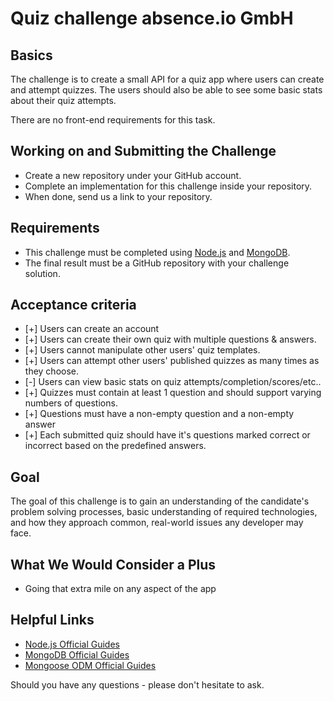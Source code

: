 # Quiz challenge absence.io GmbH

## Basics
The challenge is to create a small API for a quiz app where users can create and attempt quizzes. The users should also be able to see some basic stats about their quiz attempts.

There are no front-end requirements for this task.


## Working on and Submitting the Challenge
  - Create a new repository under your GitHub account.
  - Complete an implementation for this challenge inside your repository.
  - When done, send us a link to your repository.


## Requirements
  - This challenge must be completed using [Node.js](https://nodejs.org) and [MongoDB](https://www.mongodb.com/).
  - The final result must be a GitHub repository with your challenge solution.


## Acceptance criteria
  - [+] Users can create an account
  - [+] Users can create their own quiz with multiple questions & answers.
  - [+] Users cannot manipulate other users' quiz templates.
  - [+] Users can attempt other users' published quizzes as many times as they choose.
  - [-] Users can view basic stats on quiz attempts/completion/scores/etc..
  - [+] Quizzes must contain at least 1 question and should support varying numbers of questions.
  - [+] Questions must have a non-empty question and a non-empty answer
  - [+] Each submitted quiz should have it's questions marked correct or incorrect based on the predefined answers.


## Goal
The goal of this challenge is to gain an understanding of the candidate's problem solving processes, basic understanding of required technologies, and how they approach common, real-world issues any developer may face.


## What We Would Consider a Plus
- Going that extra mile on any aspect of the app


## Helpful Links
 - [Node.js Official Guides](https://nodejs.org/en/docs/guides/)
 - [MongoDB Official Guides](https://docs.mongodb.com/guides/)
 - [Mongoose ODM Official Guides](https://mongoosejs.com/docs/index.html)


Should you have any questions - please don't hesitate to ask.